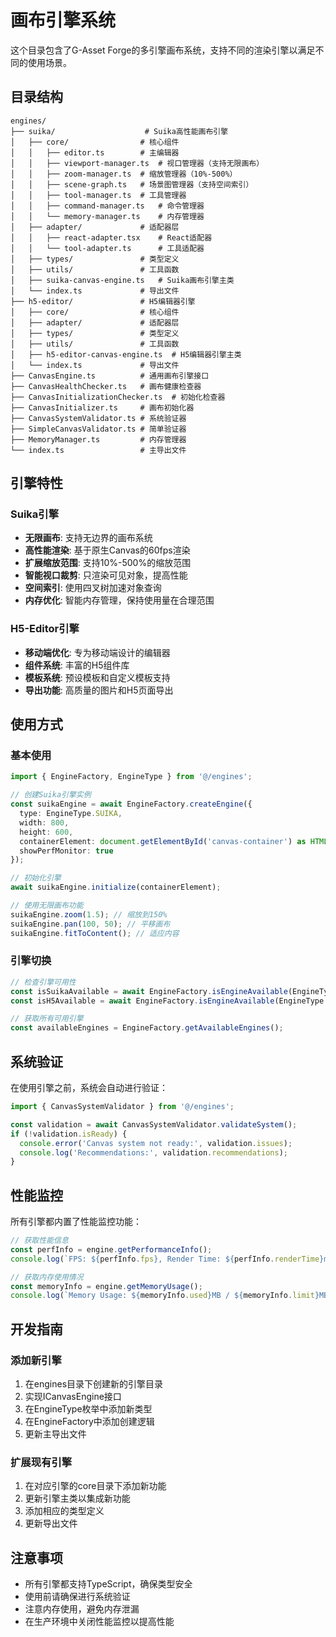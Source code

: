 # 画布引擎系统

这个目录包含了G-Asset Forge的多引擎画布系统，支持不同的渲染引擎以满足不同的使用场景。

## 目录结构

```
engines/
├── suika/                    # Suika高性能画布引擎
│   ├── core/                # 核心组件
│   │   ├── editor.ts        # 主编辑器
│   │   ├── viewport-manager.ts  # 视口管理器（支持无限画布）
│   │   ├── zoom-manager.ts  # 缩放管理器（10%-500%）
│   │   ├── scene-graph.ts   # 场景图管理器（支持空间索引）
│   │   ├── tool-manager.ts  # 工具管理器
│   │   ├── command-manager.ts   # 命令管理器
│   │   └── memory-manager.ts    # 内存管理器
│   ├── adapter/             # 适配器层
│   │   ├── react-adapter.tsx    # React适配器
│   │   └── tool-adapter.ts      # 工具适配器
│   ├── types/               # 类型定义
│   ├── utils/               # 工具函数
│   ├── suika-canvas-engine.ts   # Suika画布引擎主类
│   └── index.ts             # 导出文件
├── h5-editor/               # H5编辑器引擎
│   ├── core/                # 核心组件
│   ├── adapter/             # 适配器层
│   ├── types/               # 类型定义
│   ├── utils/               # 工具函数
│   ├── h5-editor-canvas-engine.ts  # H5编辑器引擎主类
│   └── index.ts             # 导出文件
├── CanvasEngine.ts          # 通用画布引擎接口
├── CanvasHealthChecker.ts   # 画布健康检查器
├── CanvasInitializationChecker.ts  # 初始化检查器
├── CanvasInitializer.ts     # 画布初始化器
├── CanvasSystemValidator.ts # 系统验证器
├── SimpleCanvasValidator.ts # 简单验证器
├── MemoryManager.ts         # 内存管理器
└── index.ts                 # 主导出文件
```

## 引擎特性

### Suika引擎
- **无限画布**: 支持无边界的画布系统
- **高性能渲染**: 基于原生Canvas的60fps渲染
- **扩展缩放范围**: 支持10%-500%的缩放范围
- **智能视口裁剪**: 只渲染可见对象，提高性能
- **空间索引**: 使用四叉树加速对象查询
- **内存优化**: 智能内存管理，保持使用量在合理范围

### H5-Editor引擎
- **移动端优化**: 专为移动端设计的编辑器
- **组件系统**: 丰富的H5组件库
- **模板系统**: 预设模板和自定义模板支持
- **导出功能**: 高质量的图片和H5页面导出

## 使用方式

### 基本使用

```typescript
import { EngineFactory, EngineType } from '@/engines';

// 创建Suika引擎实例
const suikaEngine = await EngineFactory.createEngine({
  type: EngineType.SUIKA,
  width: 800,
  height: 600,
  containerElement: document.getElementById('canvas-container') as HTMLDivElement,
  showPerfMonitor: true
});

// 初始化引擎
await suikaEngine.initialize(containerElement);

// 使用无限画布功能
suikaEngine.zoom(1.5); // 缩放到150%
suikaEngine.pan(100, 50); // 平移画布
suikaEngine.fitToContent(); // 适应内容
```

### 引擎切换

```typescript
// 检查引擎可用性
const isSuikaAvailable = await EngineFactory.isEngineAvailable(EngineType.SUIKA);
const isH5Available = await EngineFactory.isEngineAvailable(EngineType.H5_EDITOR);

// 获取所有可用引擎
const availableEngines = EngineFactory.getAvailableEngines();
```

## 系统验证

在使用引擎之前，系统会自动进行验证：

```typescript
import { CanvasSystemValidator } from '@/engines';

const validation = await CanvasSystemValidator.validateSystem();
if (!validation.isReady) {
  console.error('Canvas system not ready:', validation.issues);
  console.log('Recommendations:', validation.recommendations);
}
```

## 性能监控

所有引擎都内置了性能监控功能：

```typescript
// 获取性能信息
const perfInfo = engine.getPerformanceInfo();
console.log(`FPS: ${perfInfo.fps}, Render Time: ${perfInfo.renderTime}ms`);

// 获取内存使用情况
const memoryInfo = engine.getMemoryUsage();
console.log(`Memory Usage: ${memoryInfo.used}MB / ${memoryInfo.limit}MB`);
```

## 开发指南

### 添加新引擎

1. 在engines目录下创建新的引擎目录
2. 实现ICanvasEngine接口
3. 在EngineType枚举中添加新类型
4. 在EngineFactory中添加创建逻辑
5. 更新主导出文件

### 扩展现有引擎

1. 在对应引擎的core目录下添加新功能
2. 更新引擎主类以集成新功能
3. 添加相应的类型定义
4. 更新导出文件

## 注意事项

- 所有引擎都支持TypeScript，确保类型安全
- 使用前请确保进行系统验证
- 注意内存使用，避免内存泄漏
- 在生产环境中关闭性能监控以提高性能